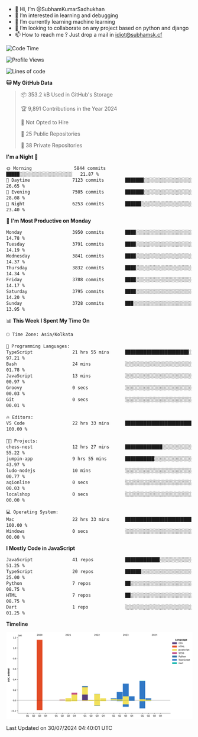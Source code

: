 - 👋 Hi, I’m @SubhamKumarSadhukhan
- 👀 I’m interested in learning and debugging
- 🌱 I’m currently learning machine learning
- 💞️ I’m looking to collaborate on any project based on python and django
- 📫 How to reach me ?
      Just drop a mail in idiot@subhamsk.cf

<!---
SubhamKumarSadhukhan/SubhamKumarSadhukhan is a ✨ special ✨ repository because its `README.md` (this file) appears on your GitHub profile.
You can click the Preview link to take a look at your changes.
--->


<!--START_SECTION:waka-->
![Code Time](http://img.shields.io/badge/Code%20Time-2%2C356%20hrs%2025%20mins-blue)

![Profile Views](http://img.shields.io/badge/Profile%20Views-1-blue)

![Lines of code](https://img.shields.io/badge/From%20Hello%20World%20I%27ve%20Written-2.8%20million%20lines%20of%20code-blue)

**🐱 My GitHub Data** 

> 📦 353.2 kB Used in GitHub's Storage 
 > 
> 🏆 9,891 Contributions in the Year 2024
 > 
> 🚫 Not Opted to Hire
 > 
> 📜 25 Public Repositories 
 > 
> 🔑 38 Private Repositories 
 > 
**I'm a Night 🦉** 

```text
🌞 Morning                5844 commits        █████░░░░░░░░░░░░░░░░░░░░   21.87 % 
🌆 Daytime                7123 commits        ███████░░░░░░░░░░░░░░░░░░   26.65 % 
🌃 Evening                7505 commits        ███████░░░░░░░░░░░░░░░░░░   28.08 % 
🌙 Night                  6253 commits        ██████░░░░░░░░░░░░░░░░░░░   23.40 % 
```
📅 **I'm Most Productive on Monday** 

```text
Monday                   3950 commits        ████░░░░░░░░░░░░░░░░░░░░░   14.78 % 
Tuesday                  3791 commits        ████░░░░░░░░░░░░░░░░░░░░░   14.19 % 
Wednesday                3841 commits        ████░░░░░░░░░░░░░░░░░░░░░   14.37 % 
Thursday                 3832 commits        ████░░░░░░░░░░░░░░░░░░░░░   14.34 % 
Friday                   3788 commits        ████░░░░░░░░░░░░░░░░░░░░░   14.17 % 
Saturday                 3795 commits        ████░░░░░░░░░░░░░░░░░░░░░   14.20 % 
Sunday                   3728 commits        ███░░░░░░░░░░░░░░░░░░░░░░   13.95 % 
```


📊 **This Week I Spent My Time On** 

```text
🕑︎ Time Zone: Asia/Kolkata

💬 Programming Languages: 
TypeScript               21 hrs 55 mins      ████████████████████████░   97.21 % 
Bash                     24 mins             ░░░░░░░░░░░░░░░░░░░░░░░░░   01.78 % 
JavaScript               13 mins             ░░░░░░░░░░░░░░░░░░░░░░░░░   00.97 % 
Groovy                   0 secs              ░░░░░░░░░░░░░░░░░░░░░░░░░   00.03 % 
Git                      0 secs              ░░░░░░░░░░░░░░░░░░░░░░░░░   00.01 % 

🔥 Editors: 
VS Code                  22 hrs 33 mins      █████████████████████████   100.00 % 

🐱‍💻 Projects: 
chess-nest               12 hrs 27 mins      ██████████████░░░░░░░░░░░   55.22 % 
jumpin-app               9 hrs 55 mins       ███████████░░░░░░░░░░░░░░   43.97 % 
ludo-nodejs              10 mins             ░░░░░░░░░░░░░░░░░░░░░░░░░   00.77 % 
aqionline                0 secs              ░░░░░░░░░░░░░░░░░░░░░░░░░   00.03 % 
localshop                0 secs              ░░░░░░░░░░░░░░░░░░░░░░░░░   00.00 % 

💻 Operating System: 
Mac                      22 hrs 33 mins      █████████████████████████   100.00 % 
Windows                  0 secs              ░░░░░░░░░░░░░░░░░░░░░░░░░   00.00 % 
```

**I Mostly Code in JavaScript** 

```text
JavaScript               41 repos            █████████████░░░░░░░░░░░░   51.25 % 
TypeScript               20 repos            ██████░░░░░░░░░░░░░░░░░░░   25.00 % 
Python                   7 repos             ██░░░░░░░░░░░░░░░░░░░░░░░   08.75 % 
HTML                     7 repos             ██░░░░░░░░░░░░░░░░░░░░░░░   08.75 % 
Dart                     1 repo              ░░░░░░░░░░░░░░░░░░░░░░░░░   01.25 % 
```



**Timeline**

![Lines of Code chart](https://raw.githubusercontent.com/SubhamKumarSadhukhan/SubhamKumarSadhukhan/main/assets/bar_graph.png)


 Last Updated on 30/07/2024 04:40:01 UTC
<!--END_SECTION:waka-->

